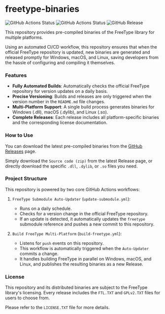 # freetype-binaries

![GitHub Actions Status](https://github.com/KaranocaVe/freetype-binaries/workflows/FreeType%20Submodule%20Auto-Updater/badge.svg)
![GitHub Actions Status](https://github.com/KaranocaVe/freetype-binaries/workflows/Build%20FreeType%20Multi-Platform/badge.svg)
![GitHub Release](https://img.shields.io/github/v/release/KaranocaVe/freetype-binaries?include_prereleases)

This repository provides pre-compiled binaries of the FreeType library for multiple platforms.

Using an automated CI/CD workflow, this repository ensures that when the official FreeType repository is updated, new binaries are generated and released promptly for Windows, macOS, and Linux, saving developers from the hassle of configuring and compiling it themselves.

### Features

- **Fully Automated Builds**: Automatically checks the official FreeType repository for version updates on a daily basis.
- **Precise Versioning**: Builds and releases are only triggered when the version number in the `README.md` file changes.
- **Multi-Platform Support**: A single build process generates binaries for Windows (.dll), macOS (.dylib), and Linux (.so).
- **Complete Releases**: Each release includes all platform-specific binaries and the corresponding license documentation.

### How to Use

You can download the latest pre-compiled binaries from the [GitHub Releases](https://github.com/KaranocaVe/freetype-binaries/releases) page.

Simply download the `Source code (zip)` from the latest Release page, or directly download the specific `.dll`, `.dylib`, or `.so` files you need.

### Project Structure

This repository is powered by two core GitHub Actions workflows:

1.  `FreeType Submodule Auto-Updater` (`update-submodule.yml`):
    - Runs on a daily schedule.
    - Checks for a version change in the official FreeType repository.
    - If an update is detected, it automatically updates the `freetype` submodule reference and pushes a new commit to this repository.
    
2.  `Build FreeType Multi-Platform` (`build-freetype.yml`):
    - Listens for `push` events on this repository.
    - This workflow is automatically triggered when the `Auto-Updater` commits a change.
    - It handles building FreeType in parallel on Windows, macOS, and Linux, and publishes the resulting binaries as a new Release.

### License

This repository and its distributed binaries are subject to the FreeType library's licensing. Every release includes the `FTL.TXT` and `GPLv2.TXT` files for users to choose from.

Please refer to the `LICENSE.TXT` file for more details.